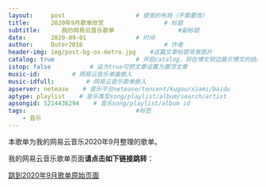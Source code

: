 ```yaml
---
layout:     post   				    # 使用的布局（不需要改）
title:      2020年9月歌单欣赏 				# 标题 
subtitle:      我的网易云音乐歌单                  #副标题
date:       2020-09-01 				# 时间
author:     Duter2016 						# 作者
header-img: img/post-bg-os-metro.jpg 	#这篇文章标题背景图片
catalog: true 						# 开启catalog，将在博文侧边展示博文的结构
istop: false           # 设为true可把文章设置为置顶文章
music-id:         # 网易云音乐单曲嵌入
music-idfull:         # 网易云音乐歌单嵌入
apserver: netease    # 音乐平台netease/tencent/kugou/xiami/baidu
aptype: playlist    # 音乐类型song/playlist/album/search/artist
apsongid: 5214436294    # 音乐song/playlist/album id
tags:								#标签
    - 音乐
---
```

本歌单为我的网易云音乐2020年9月整理的歌单。

我的网易云音乐歌单页面**请点击如下链接跳转**：

[跳到2020年9月歌单原始页面](https://music.163.com/#/playlist?id=5214436294)
